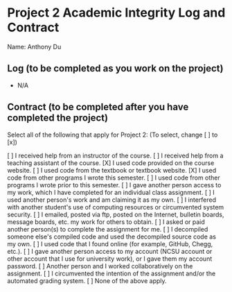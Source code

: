 # Project 2 Academic Integrity Log and Contract

Name: Anthony Du

## Log (to be completed as you work on the project)

* N/A

## Contract (to be completed after you have completed the project)

Select all of the following that apply for Project 2: (To select, change [ ] to [x])

[ ] I received help from an instructor of the course.
[ ] I received help from a teaching assistant of the course.
[X] I used code provided on the course website.
[ ] I used code from the textbook or textbook website.
[X] I used code from other programs I wrote this semester.
[ ] I used code from other programs I wrote prior to this semester.
[ ] I gave another person access to my work, which I have completed for an individual class assignment.
[ ] I used another person's work and am claiming it as my own.
[ ] I interfered with another student's use of computing resources or circumvented system security.
[ ] I emailed, posted via ftp, posted on the Internet, bulletin boards, message boards, etc. my work for others to obtain.
[ ] I asked or paid another person(s) to complete the assignment for me.
[ ] I decompiled someone else's compiled code and used the decompiled source code as my own.
[ ] I used code that I found online (for example, GitHub, Chegg, etc.).
[ ] I gave another person access to my account (NCSU account or other account that I use for university work), or I gave them my account password.
[ ] Another person and I worked collaboratively on the assignment.
[ ] I circumvented the intention of the assignment and/or the automated grading system.
[ ] None of the above apply.
